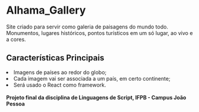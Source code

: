 <h1>Alhama_Gallery</h1>
<p>Site criado para servir como galeria de paisagens do mundo todo. Monumentos, lugares históricos, pontos turísticos em um só lugar, ao vivo e a cores.</p>
<h2>Características Principais</h2>
<li>Imagens de países ao redor do globo;</li>
<li>Cada imagem vai ser associada a um país, em certo continente;</li>
<li>Será usado o React como framework.</li>
<br>
<strong>Projeto final da disciplina de Linguagens de Script, IFPB - Campus João Pessoa</strong>
